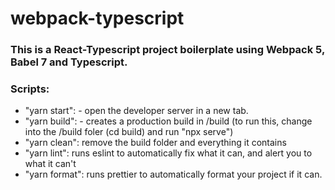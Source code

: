 # webpack-typescript

### This is a React-Typescript project boilerplate using Webpack 5, Babel 7 and Typescript.

### Scripts:

- "yarn start": - open the developer server in a new tab.
- "yarn build": - creates a production build in /build (to run this, change into the /build foler (cd build) and run "npx serve")
- "yarn clean": remove the build folder and everything it contains
- "yarn lint": runs eslint to automatically fix what it can, and alert you to what it can't
- "yarn format": runs prettier to automatically format your project if it can.
